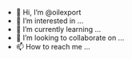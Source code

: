 - 👋 Hi, I’m @oilexport
- 👀 I’m interested in ...
- 🌱 I’m currently learning ...
- 💞️ I’m looking to collaborate on ...
- 📫 How to reach me ...

<!---
oilexport/oilexport is a ✨ special ✨ repository because its `README.md` (this file) appears on your GitHub profile.
You can click the Preview link to take a look at your changes.
--->
